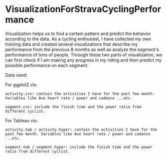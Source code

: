 # VisualizationForStravaCyclingPerformance

Visualization helps us to find a certain pattern and predict the 
behavior according to the data. As a cycling enthusiast, I have
collected my own training data and created several visualizations that 
describe my performance from the previous 8 months as well as 
analyze the segment's performance of tons of people. Through 
these two parts of visualization, we can first check if I am making 
any progress in my riding and then predict my possible 
performance on each segment.


Data used:

For ggplot2 vis:

    activity.csv: contain the activities I have for the past few month. Variables like Ave heart rate / power and cadence ...etc.

    segment.csv: include the finish time and the power ratio from different cyclist.

For Tableau vis:

    activity.twb / activity.hyper: contain the activities I have for the past few month. Variables like Ave heart rate / power and cadence ...etc.

    segment.twb / segment.hyper: include the finish time and the power ratio from different cyclist.
